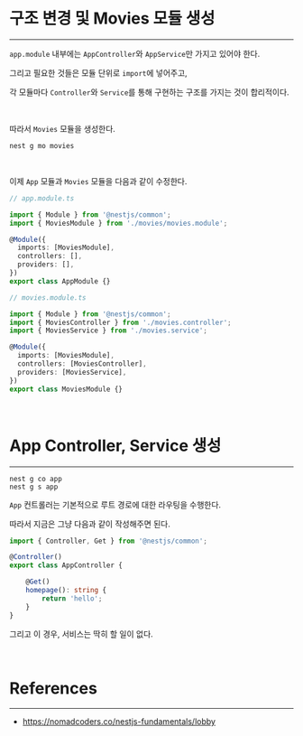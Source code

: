 

# 구조 변경 및 Movies 모듈 생성
---

`app.module` 내부에는 `AppController`와 `AppService`만 가지고 있어야 한다.

그리고 필요한 것들은 모듈 단위로 `import`에 넣어주고,

각 모듈마다 `Controller`와 `Service`를 통해 구현하는 구조를 가지는 것이 합리적이다.

<br>

따라서 `Movies` 모듈을 생성한다.

```
nest g mo movies
```

<br>

이제 `App` 모듈과 `Movies` 모듈을 다음과 같이 수정한다.

```ts
// app.module.ts

import { Module } from '@nestjs/common';
import { MoviesModule } from './movies/movies.module';

@Module({
  imports: [MoviesModule],
  controllers: [],
  providers: [],
})
export class AppModule {}
```

```ts
// movies.module.ts

import { Module } from '@nestjs/common';
import { MoviesController } from './movies.controller';
import { MoviesService } from './movies.service';

@Module({
  imports: [MoviesModule],
  controllers: [MoviesController],
  providers: [MoviesService],
})
export class MoviesModule {}
```

<br>


# App Controller, Service 생성
---

```
nest g co app
nest g s app
```

`App` 컨트롤러는 기본적으로 루트 경로에 대한 라우팅을 수행한다.

따라서 지금은 그냥 다음과 같이 작성해주면 된다.

```ts
import { Controller, Get } from '@nestjs/common';

@Controller()
export class AppController {

    @Get()
    homepage(): string {
        return 'hello';
    }
}
```

그리고 이 경우, 서비스는 딱히 할 일이 없다.



<br>

# References
---
- <https://nomadcoders.co/nestjs-fundamentals/lobby>